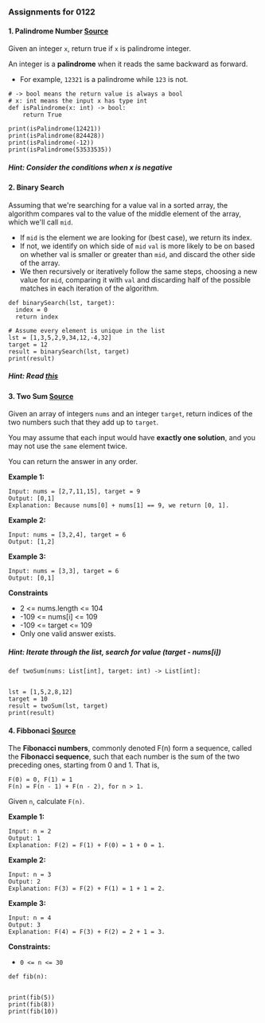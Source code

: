 ### Assignments for 0122

#### 1\. Palindrome Number [Source](https://leetcode.com/problems/palindrome-number/)

Given an integer `x`, return true if `x` is palindrome integer.

An integer is a **palindrome** when it reads the same backward as forward.
* For example, `12321` is a palindrome while `123` is not.


```
# -> bool means the return value is always a bool
# x: int means the input x has type int
def isPalindrome(x: int) -> bool:
    return True

print(isPalindrome(12421))
print(isPalindrome(824428))
print(isPalindrome(-12))
print(isPalindrome(53533535))
```

##### Hint: Consider the conditions when x is negative

#### 2\. Binary Search

Assuming that we're searching for a value val in a sorted array, the algorithm compares val to the value of the middle element of the array, which we'll call `mid`.

* If `mid` is the element we are looking for (best case), we return its index.
* If not, we identify on which side of `mid` `val` is more likely to be on based on whether val is smaller or greater than `mid`, and discard the other side of the array.
* We then recursively or iteratively follow the same steps, choosing a new value for `mid`, comparing it with `val` and discarding half of the possible matches in each iteration of the algorithm.

```
def binarySearch(lst, target):
  index = 0
  return index

# Assume every element is unique in the list
lst = [1,3,5,2,9,34,12,-4,32]
target = 12
result = binarySearch(lst, target)
print(result)
```

##### Hint: Read [this](https://www.geeksforgeeks.org/binary-search/)


#### 3\. Two Sum [Source](https://leetcode.com/problems/two-sum/)

Given an array of integers `nums` and an integer `target`, return indices of the two numbers such that they add up to `target`.

You may assume that each input would have **exactly one solution**, and you may not use the `same` element twice.

You can return the answer in any order.

**Example 1:**

```
Input: nums = [2,7,11,15], target = 9
Output: [0,1]
Explanation: Because nums[0] + nums[1] == 9, we return [0, 1].
```
**Example 2:**
```
Input: nums = [3,2,4], target = 6
Output: [1,2]
```

**Example 3:**
```
Input: nums = [3,3], target = 6
Output: [0,1]
```
**Constraints**
* 2 <= nums.length <= 104
* -109 <= nums[i] <= 109
* -109 <= target <= 109
* Only one valid answer exists.

##### Hint: Iterate through the list, search for value (target - nums[i])

```
def twoSum(nums: List[int], target: int) -> List[int]:
        

lst = [1,5,2,8,12]
target = 10
result = twoSum(lst, target)
print(result)
```

#### 4\. Fibbonaci [Source](https://leetcode.com/problems/fibonacci-number/)

The **Fibonacci numbers**, commonly denoted F(n) form a sequence, called the **Fibonacci sequence**, such that each number is the sum of the two preceding ones, starting from 0 and 1. That is,
```
F(0) = 0, F(1) = 1
F(n) = F(n - 1) + F(n - 2), for n > 1.
```
Given `n`, calculate `F(n)`.

**Example 1:**
```
Input: n = 2
Output: 1
Explanation: F(2) = F(1) + F(0) = 1 + 0 = 1.
```
**Example 2:**
```
Input: n = 3
Output: 2
Explanation: F(3) = F(2) + F(1) = 1 + 1 = 2.
```
**Example 3:**
```
Input: n = 4
Output: 3
Explanation: F(4) = F(3) + F(2) = 2 + 1 = 3.
```

**Constraints:**

* `0 <= n <= 30`

```
def fib(n):


print(fib(5))
print(fib(8))
print(fib(10))
```


